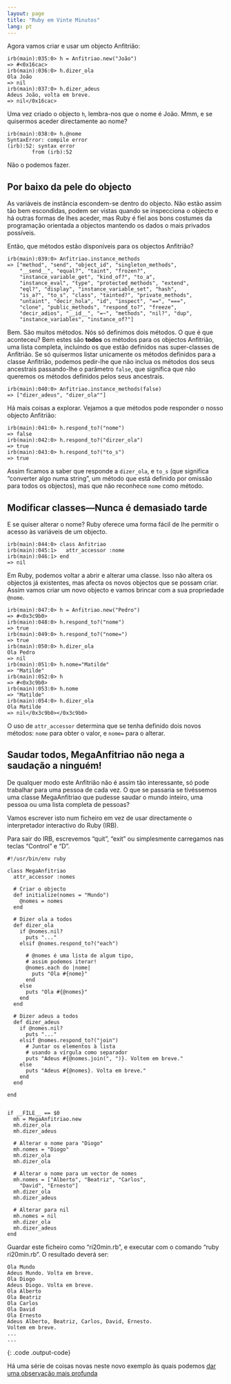 ```yaml
---
layout: page
title: "Ruby em Vinte Minutos"
lang: pt
---
```


Agora vamos criar e usar um objecto Anfitrião:

    irb(main):035:0> h = Anfitriao.new("João")
    => #<0x16cac>
    irb(main):036:0> h.dizer_ola
    Ola João
    => nil
    irb(main):037:0> h.dizer_adeus
    Adeus João, volta em breve.
    => nil</0x16cac>

Uma vez criado o objecto `h`, lembra-nos que o nome é João. Mmm, e se
quisermos aceder directamente ao nome?

    irb(main):038:0> h.@nome
    SyntaxError: compile error
    (irb):52: syntax error
            from (irb):52

Não o podemos fazer.

## Por baixo da pele do objecto

As variáveis de instância escondem-se dentro do objecto. Não estão assim
tão bem escondidas, podem ser vistas quando se inspecciona o objecto e
há outras formas de lhes aceder, mas Ruby é fiel aos bons costumes da
programação orientada a objectos mantendo os dados o mais privados
possíveis.

Então, que métodos estão disponíveis para os objectos Anfitrião?

    irb(main):039:0> Anfitriao.instance_methods
    => ["method", "send", "object_id", "singleton_methods",
        "__send__", "equal?", "taint", "frozen?",
        "instance_variable_get", "kind_of?", "to_a",
        "instance_eval", "type", "protected_methods", "extend",
        "eql?", "display", "instance_variable_set", "hash",
        "is_a?", "to_s", "class", "tainted?", "private_methods",
        "untaint", "decir_hola", "id", "inspect", "==", "===",
        "clone", "public_methods", "respond_to?", "freeze",
        "decir_adios", "__id__", "=~", "methods", "nil?", "dup",
        "instance_variables", "instance_of?"]

Bem. São muitos métodos. Nós só definimos dois métodos. O que é que
aconteceu? Bem estes são **todos** os métodos para os objectos
Anfitrião, uma lista completa, incluindo os que estão definidos nas
super-classes de Anfitrião. Se só quisermos listar unicamente os métodos
definidos para a classe Anfitrião, podemos pedir-lhe que não inclua os
métodos dos seus ancestrais passando-lhe o parâmetro `false`, que
significa que não queremos os métodos definidos pelos seus ancestrais.

    irb(main):040:0> Anfitriao.instance_methods(false)
    => ["dizer_adeus", "dizer_ola""]

Há mais coisas a explorar. Vejamos a que métodos pode responder o nosso
objecto Anfitrião:

    irb(main):041:0> h.respond_to?("nome")
    => false
    irb(main):042:0> h.respond_to?("dirzer_ola")
    => true
    irb(main):043:0> h.respond_to?("to_s")
    => true

Assim ficamos a saber que responde a `dizer_ola`, e `to_s` (que
significa “converter algo numa string”, um método que está definido por
omissão para todos os objectos), mas que não reconhece `nome` como
método.

## Modificar classes—Nunca é demasiado tarde

E se quiser alterar o nome? Ruby oferece uma forma fácil de lhe permitir
o acesso às variáveis de um objecto.

    irb(main):044:0> class Anfitriao
    irb(main):045:1>   attr_accessor :nome
    irb(main):046:1> end
    => nil

Em Ruby, podemos voltar a abrir e alterar uma classe. Isso não altera os
objectos já existentes, mas afecta os novos objectos que se possam
criar. Assim vamos criar um novo objecto e vamos brincar com a sua
propriedade `@nome`.

    irb(main):047:0> h = Anfitriao.new("Pedro")
    => #<0x3c9b0>
    irb(main):048:0> h.respond_to?("nome")
    => true
    irb(main):049:0> h.respond_to?("nome=")
    => true
    irb(main):050:0> h.dizer_ola
    Ola Pedro
    => nil
    irb(main):051:0> h.nome="Matilde"
    => "Matilde"
    irb(main):052:0> h
    => #<0x3c9b0>
    irb(main):053:0> h.nome
    => "Matilde"
    irb(main):054:0> h.dizer_ola
    Ola Matilde
    => nil</0x3c9b0></0x3c9b0>

O uso de `attr_accessor` determina que se tenha definido dois novos
métodos: `nome` para obter o valor, e `nome=` para o alterar.

## Saudar todos, MegaAnfitriao não nega a saudação a ninguém!

De qualquer modo este Anfitrião não é assim tão interessante, só pode
trabalhar para uma pessoa de cada vez. O que se passaria se tivéssemos
uma classe MegaAnfitriao que pudesse saudar o mundo inteiro, uma pessoa
ou uma lista completa de pessoas?

Vamos escrever isto num ficheiro em vez de usar directamente o
interpretador interactivo do Ruby (IRB).

Para sair do IRB, escrevemos “quit”, “exit” ou simplesmente carregamos
nas teclas “Control” e “D”.

    #!/usr/bin/env ruby
    
    class MegaAnfitriao
      attr_accessor :nomes
    
      # Criar o objecto
      def initialize(nomes = "Mundo")
        @nomes = nomes
      end
    
      # Dizer ola a todos
      def dizer_ola
        if @nomes.nil?
          puts "..."
        elsif @nomes.respond_to?("each")
    
          # @nomes é uma lista de algum tipo,
          # assim podemos iterar!
          @nomes.each do |nome|
            puts "Ola #{nome}"
          end
        else
          puts "Ola #{@nomes}"
        end
      end
    
      # Dizer adeus a todos
      def dizer_adeus
        if @nomes.nil?
          puts "..."
        elsif @nomes.respond_to?("join")
          # Juntar os elementos à lista
          # usando a vírgula como separador
          puts "Adeus #{@nomes.join(", ")}. Voltem em breve."
        else
          puts "Adeus #{@nomes}. Volta em breve."
        end
      end
    
    end
    
    
    if __FILE__ == $0
      mh = MegaAnfitriao.new
      mh.dizer_ola
      mh.dizer_adeus
    
      # Alterar o nome para "Diogo"
      mh.nomes = "Diogo"
      mh.dizer_ola
      mh.dizer_ola
    
      # Alterar o nome para um vector de nomes
      mh.nomes = ["Alberto", "Beatriz", "Carlos",
        "David", "Ernesto"]
      mh.dizer_ola
      mh.dizer_adeus
    
      # Alterar para nil
      mh.nomes = nil
      mh.dizer_ola
      mh.dizer_adeus
    end

Guardar este ficheiro como “ri20min.rb”, e executar com o comando “ruby
ri20min.rb”. O resultado deverá ser:

    Ola Mundo
    Adeus Mundo. Volta em breve.
    Ola Diogo
    Adeus Diogo. Volta em breve.
    Ola Alberto
    Ola Beatriz
    Ola Carlos
    Ola David
    Ola Ernesto
    Adeus Alberto, Beatriz, Carlos, David, Ernesto.
    Voltem em breve.
    ...
    ...
{: .code .output-code}

Há uma série de coisas novas neste novo exemplo às quais podemos [dar
uma observação mais profunda](../4/)

